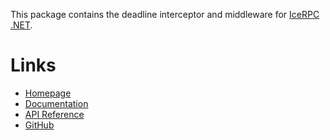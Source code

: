 This package contains the deadline interceptor and middleware for [IceRPC .NET](https://www.nuget.org/packages/IceRpc).

# Links

- [Homepage](https://icerpc.com)
- [Documentation](https://doc.icerpc.com)
- [API Reference](https://api.icerpc.com/csharp/api/IceRpc.Deadline.html)
- [GitHub](https://github.com/icerpc/icerpc-csharp)
